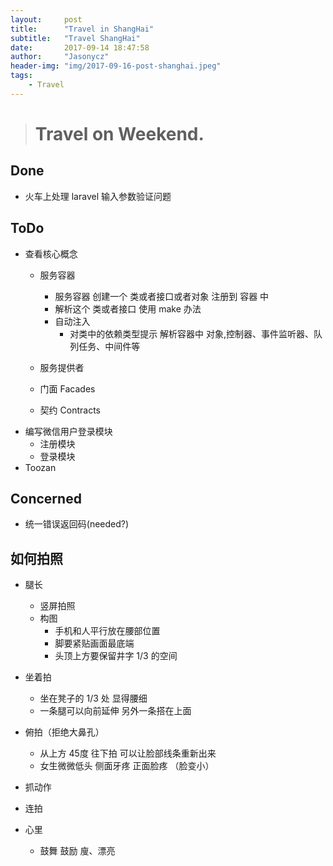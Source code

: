 ```yaml
---
layout:     post
title:      "Travel in ShangHai"
subtitle:   "Travel ShangHai"
date:       2017-09-14 18:47:58
author:     "Jasonycz"
header-img: "img/2017-09-16-post-shanghai.jpeg"
tags:
    - Travel
---
```


> # Travel on Weekend.


## Done
- 火车上处理 laravel 输入参数验证问题

## ToDo
- 查看核心概念
  - 服务容器
    - 服务容器 创建一个 类或者接口或者对象 注册到 容器 中
    - 解析这个 类或者接口 使用 make 办法
    - 自动注入
      - 对类中的依赖类型提示 解析容器中 对象,控制器、事件监听器、队列任务、中间件等


  - 服务提供者
  - 门面 Facades
  - 契约 Contracts
- 编写微信用户登录模块 
  - 注册模块
  - 登录模块
- Toozan 

## Concerned
- 统一错误返回码(needed?)


## 如何拍照
- 腿长
  - 竖屏拍照
  - 构图
    - 手机和人平行放在腰部位置
    - 脚要紧贴画面最底端
    - 头顶上方要保留井字 1/3 的空间

- 坐着拍
  - 坐在凳子的 1/3 处 显得腰细
  - 一条腿可以向前延伸 另外一条搭在上面

- 俯拍（拒绝大鼻孔）
  - 从上方 45度 往下拍 可以让脸部线条重新出来
  - 女生微微低头 侧面牙疼 正面脸疼 （脸变小）

- 抓动作
 - 连拍

- 心里
  - 鼓舞 鼓励  廋、漂亮

















